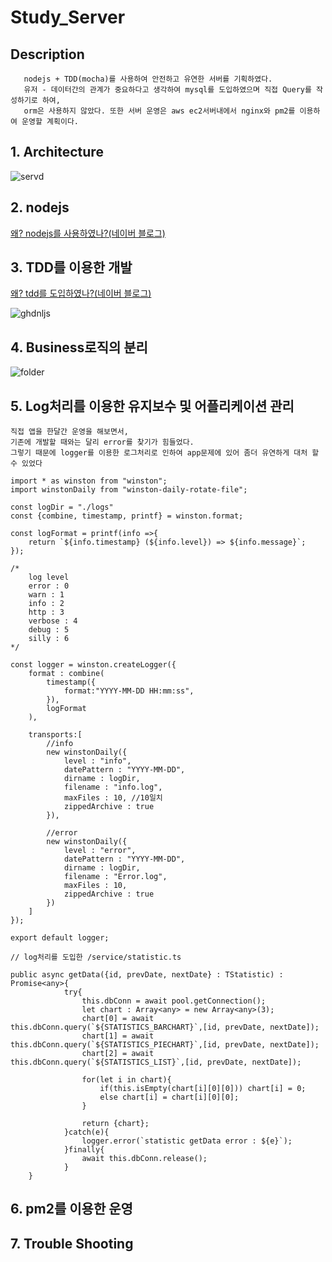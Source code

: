 # Study_Server

## Description
```
   nodejs + TDD(mocha)를 사용하여 안전하고 유연한 서버를 기획하였다.
   유저 - 데이터간의 관계가 중요하다고 생각하여 mysql를 도입하였으며 직접 Query를 작성하기로 하여,
   orm은 사용하지 않았다. 또한 서버 운영은 aws ec2서버내에서 nginx와 pm2를 이용하여 운영할 계획이다.
```

## 1. Architecture
![servd](https://user-images.githubusercontent.com/47292546/114265133-16fe4a80-9a2a-11eb-8e19-d3102c534fc4.PNG)

## 2. nodejs
<a href="https://blog.naver.com/zkfmapf123/222146785347">왜? nodejs를 사용하였나?(네이버 블로그)</a>

## 3. TDD를 이용한 개발
<a href="https://blog.naver.com/zkfmapf123/222146785347">왜? tdd를 도입하였나?(네이버 블로그)</a>

![ghdnljs](https://user-images.githubusercontent.com/47292546/114265185-647ab780-9a2a-11eb-96cf-17836b338280.PNG)


## 4. Business로직의 분리
![folder](https://user-images.githubusercontent.com/47292546/114265214-85dba380-9a2a-11eb-937e-6d86cf658288.PNG)


## 5. Log처리를 이용한 유지보수 및 어플리케이션 관리

```
직접 앱을 한달간 운영을 해보면서,
기존에 개발할 때와는 달리 error를 찾기가 힘들었다.
그렇기 때문에 logger를 이용한 로그처리로 인하여 app문제에 있어 좀더 유연하게 대처 할 수 있었다

import * as winston from "winston";
import winstonDaily from "winston-daily-rotate-file";

const logDir = "./logs"
const {combine, timestamp, printf} = winston.format;

const logFormat = printf(info =>{
    return `${info.timestamp} (${info.level}) => ${info.message}`;
});

/*
    log level
    error : 0
    warn : 1
    info : 2
    http : 3
    verbose : 4
    debug : 5
    silly : 6
*/

const logger = winston.createLogger({
    format : combine(
        timestamp({
            format:"YYYY-MM-DD HH:mm:ss",
        }),
        logFormat
    ),

    transports:[
        //info
        new winstonDaily({
            level : "info",
            datePattern : "YYYY-MM-DD",
            dirname : logDir,
            filename : "info.log",
            maxFiles : 10, //10일치 
            zippedArchive : true
        }),

        //error
        new winstonDaily({
            level : "error",
            datePattern : "YYYY-MM-DD",
            dirname : logDir,
            filename : "Error.log",
            maxFiles : 10,
            zippedArchive : true
        })
    ]
});

export default logger;
```

```
// log처리를 도입한 /service/statistic.ts

public async getData({id, prevDate, nextDate} : TStatistic) : Promise<any>{
            try{
                this.dbConn = await pool.getConnection();
                let chart : Array<any> = new Array<any>(3);
                chart[0] = await this.dbConn.query(`${STATISTICS_BARCHART}`,[id, prevDate, nextDate]);
                chart[1] = await this.dbConn.query(`${STATISTICS_PIECHART}`,[id, prevDate, nextDate]);
                chart[2] = await this.dbConn.query(`${STATISTICS_LIST}`,[id, prevDate, nextDate]);

                for(let i in chart){
                    if(this.isEmpty(chart[i][0][0])) chart[i] = 0;
                    else chart[i] = chart[i][0][0];
                }

                return {chart};
            }catch(e){
                logger.error(`statistic getData error : ${e}`);
            }finally{
                await this.dbConn.release();
            }
    }
```


## 6. pm2를 이용한 운영

## 7. Trouble Shooting
